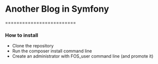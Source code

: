 # Another Blog in Symfony
=========================


### How to install

* Clone the repository
* Run the composer install command line
* Create an administrator with FOS_user command line (and promote it)
